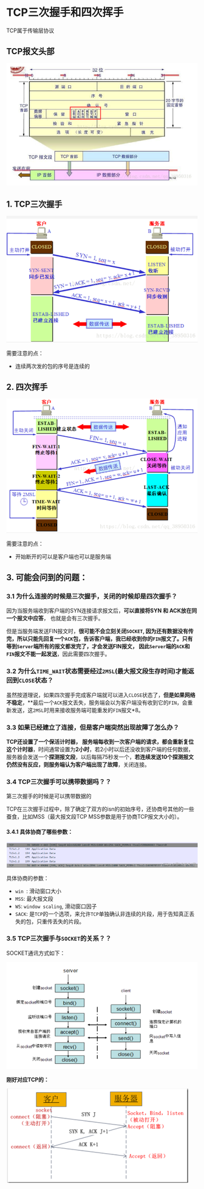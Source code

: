 # TCP三次握手和四次挥手

TCP属于传输层协议

## TCP报文头部

![image-20210912190616815](TCP三次握手四次挥手.assets/image-20210912190616815.png)







## 1. TCP三次握手

![image-20210912190707133](TCP三次握手四次挥手.assets/image-20210912190707133.png)

需要注意的点：

- 连续两次发的包的序号是连续的

  

##  2. 四次挥手

![image-20210912190748372](TCP三次握手四次挥手.assets/image-20210912190748372.png)

需要注意的点：

- 开始断开的可以是客户端也可以是服务端

  

## 3. 可能会问到的问题：

### 3.1 为什么连接的时候是三次握手，关闭的时候却是四次握手？

因为当服务端收到客户端的SYN连接请求报文后，**可以直接将SYN 和 ACK放在同一个报文中应答**， 也就是会有三次握手。

但是当服务端发送FIN报文时，**很可能不会立刻关闭`SOCKET`, 因为还有数据没有传完，所以只能先回复一个`ACK`包，告诉客户端，我已经收到你的`FIN`报文了。只有等到`Server`端所有的报文都发完了，才会发送FIN报文， 因此`Server`端的`ACK`和`FIN`报文不能一起发送**，因此需要四次握手。



### 3.2 为什么`TIME_WAIT`状态需要经过`2MSL`(最大报文段生存时间)才能返回到`CLOSE`状态？

虽然按道理说，如果四次握手完成客户端就可以进入`CLOSE`状态了，**但是如果网络不稳定**，**最后一个`ACK`报文丢失，服务端会以为客户端没有收到它的`FIN`，会重新发送，这`2MSL`时用来接收服务端可能重发的`FIN`报文*8。



### 3.3 如果已经建立了连接，但是客户端突然出现故障了怎么办？

**TCP还设置了一个保活计时器， 服务端每收到一次客户端的请求，都会重新复位这个计时器**，时间通常设置为**2小时**，若2小时以后还没收到客户端的任何数据，服务器会发送一个**探测报文段**，以后每隔75秒发一个，**若连续发送10个探测报文仍然没有反应，则服务端认为客户端出现了故障**，关闭连接。



### 3.4 TCP三次握手可以携带数据吗？？

第三次握手的时候是可以携带数据的

TCP在三次握手过程中，除了确定了双方的isn的初始序号，还协商号其他的一些蚕食，比如MSS（最大报文段TCP MSS参数是用于协商TCP报文大小的）。

#### 3.4.1 具体协商了哪些参数： 

![image-20210913204311860](TCP三次握手四次挥手.assets/image-20210913204311860.png)

具体协商的参数： 

- `win `: 滑动窗口大小
- `MSS`: 最大报文段
- `WS`: `window scaling`, 滑动窗口因子
- `SACK`: 是`TCP`的一个选项，来允许`TCP`单独确认非连续的片段，用于告知真正丢失的包，只重传丢失的片段。

### 3.5 TCP三次握手与`SOCKET`的关系？？

SOCKET通讯方式如下：

![image-20210912191207669](TCP三次握手四次挥手.assets/image-20210912191207669.png)

**刚好对应TCP的：**

![image-20210912191229737](TCP三次握手四次挥手.assets/image-20210912191229737.png)

